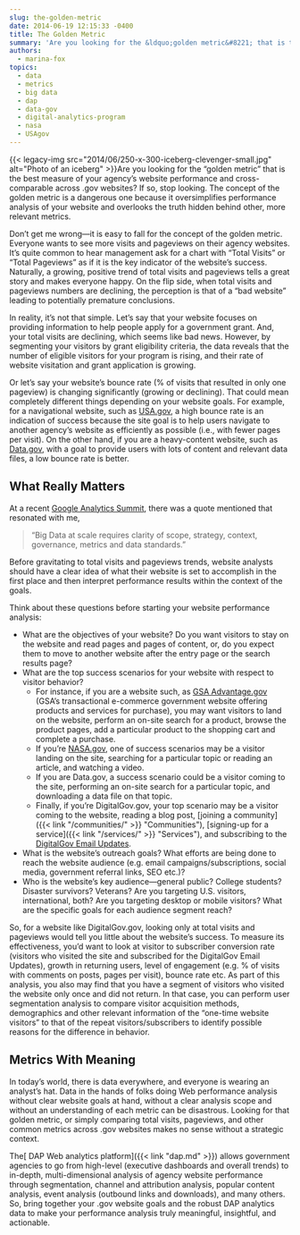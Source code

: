 ```yaml
---
slug: the-golden-metric
date: 2014-06-19 12:15:33 -0400
title: The Golden Metric
summary: 'Are you looking for the &ldquo;golden metric&#8221; that is the best measure of your agency’s website performance and cross-comparable across .gov websites? If so, stop looking. The concept of the golden metric is a dangerous one because it oversimplifies performance analysis of your website and overlooks the truth'
authors:
  - marina-fox
topics:
  - data
  - metrics
  - big data
  - dap
  - data-gov
  - digital-analytics-program
  - nasa
  - USAgov
---
```


{{< legacy-img src="2014/06/250-x-300-iceberg-clevenger-small.jpg" alt="Photo of an iceberg" >}}Are you looking for the “golden metric&#8221; that is the best measure of your agency’s website performance and cross-comparable across .gov websites? If so, stop looking. The concept of the golden metric is a dangerous one because it oversimplifies performance analysis of your website and overlooks the truth hidden behind other, more relevant metrics.

Don’t get me wrong—it is easy to fall for the concept of the golden metric. Everyone wants to see more visits and pageviews on their agency websites. It’s quite common to hear management ask for a chart with “Total Visits” or “Total Pageviews” as if it is the key indicator of the website’s success. Naturally, a growing, positive trend of total visits and pageviews tells a great story and makes everyone happy. On the flip side, when total visits and pageviews numbers are declining, the perception is that of a “bad website” leading to potentially premature conclusions.

In reality, it’s not that simple. Let’s say that your website focuses on providing information to help people apply for a government grant. And, your total visits are declining, which seems like bad news. However, by segmenting your visitors by grant eligibility criteria, the data reveals that the number of eligible visitors for your program is rising, and their rate of website visitation and grant application is growing.

Or let’s say your website’s bounce rate (% of visits that resulted in only one pageview) is changing significantly (growing or declining). That could mean completely different things depending on your website goals. For example, for a navigational website, such as [USA.gov](http://www.usa.gov/), a high bounce rate is an indication of success because the site goal is to help users navigate to another agency’s website as efficiently as possible (i.e., with fewer pages per visit). On the other hand, if you are a heavy-content website, such as [Data.gov](http://www.data.gov/), with a goal to provide users with lots of content and relevant data files, a low bounce rate is better.

## What Really Matters

At a recent [Google Analytics Summit](http://analytics.blogspot.com/2014/05/google-analytics-summit-2014-whats-next.html), there was a quote mentioned that resonated with me,

> “Big Data at scale requires clarity of scope, strategy, context, governance, metrics and data standards.”

Before gravitating to total visits and pageviews trends, website analysts should have a clear idea of what their website is set to accomplish in the first place and then interpret performance results within the context of the goals.

Think about these questions before starting your website performance analysis:

  * What are the objectives of your website? Do you want visitors to stay on the website and read pages and pages of content, or, do you expect them to move to another website after the entry page or the search results page?
  * What are the top success scenarios for your website with respect to visitor behavior?
      * For instance, if you are a website such, as [GSA Advantage.gov](https://www.gsaadvantage.gov/advantage/main/start_page.do) (GSA’s transactional e-commerce government website offering products and services for purchase), you may want visitors to land on the website, perform an on-site search for a product, browse the product pages, add a particular product to the shopping cart and complete a purchase.
      * If you’re [NASA.gov](http://www.nasa.gov/), one of success scenarios may be a visitor landing on the site, searching for a particular topic or reading an article, and watching a video.
      * If you are Data.gov, a success scenario could be a visitor coming to the site, performing an on-site search for a particular topic, and downloading a data file on that topic.
      * Finally, if you’re DigitalGov.gov, your top scenario may be a visitor coming to the website, reading a blog post, [joining a community]({{< link "/communities/" >}} "Communities"), [signing-up for a service]({{< link "/services/" >}} "Services"), and subscribing to the [DigitalGov Email Updates](https://public.govdelivery.com/accounts/USHOWTO/subscriber/new).
  * What is the website’s outreach goals? What efforts are being done to reach the website audience (e.g. email campaigns/subscriptions, social media, government referral links, SEO etc.)?
  * Who is the website’s key audience—general public? College students? Disaster survivors? Veterans? Are you targeting U.S. visitors, international, both? Are you targeting desktop or mobile visitors? What are the specific goals for each audience segment reach?

So, for a website like DigitalGov.gov, looking only at total visits and pageviews would tell you little about the website’s success. To measure its effectiveness, you’d want to look at visitor to subscriber conversion rate (visitors who visited the site and subscribed for the DigitalGov Email Updates), growth in returning users, level of engagement (e.g. % of visits with comments on posts, pages per visit), bounce rate etc. As part of this analysis, you also may find that you have a segment of visitors who visited the website only once and did not return. In that case, you can perform user segmentation analysis to compare visitor acquisition methods, demographics and other relevant information of the “one-time website visitors” to that of the repeat visitors/subscribers to identify possible reasons for the difference in behavior.

## Metrics With Meaning

In today’s world, there is data everywhere, and everyone is wearing an analyst’s hat. Data in the hands of folks doing Web performance analysis without clear website goals at hand, without a clear analysis scope and without an understanding of each metric can be disastrous. Looking for that golden metric, or simply comparing total visits, pageviews, and other common metrics across .gov websites makes no sense without a strategic context.

The[ DAP Web analytics platform]({{< link "dap.md" >}}) allows government agencies to go from high-level (executive dashboards and overall trends) to in-depth, multi-dimensional analysis of agency website performance through segmentation, channel and attribution analysis, popular content analysis, event analysis (outbound links and downloads), and many others. So, bring together your .gov website goals and the robust DAP analytics data to make your performance analysis truly meaningful, insightful, and actionable.
